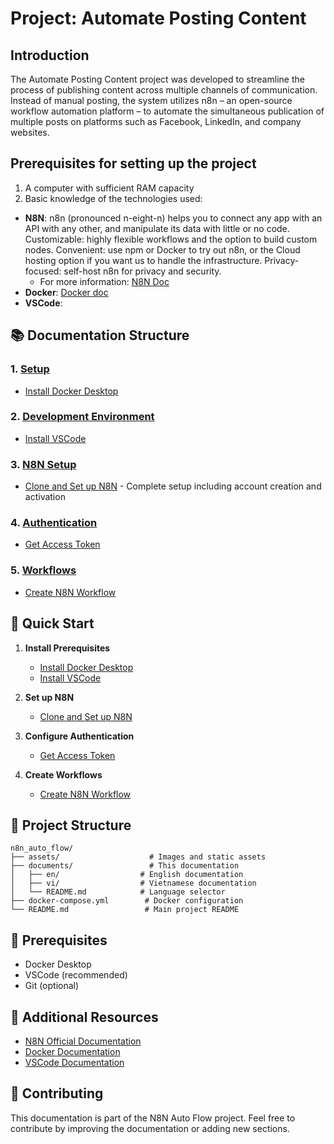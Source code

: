 # Project: Automate Posting Content

## Introduction
The Automate Posting Content project was developed to streamline the process of publishing content across multiple channels of communication. Instead of manual posting, the system utilizes n8n – an open-source workflow automation platform – to automate the simultaneous publication of multiple posts on platforms such as Facebook, LinkedIn, and company websites.

## Prerequisites for setting up the project
1. A computer with sufficient RAM capacity
2.  Basic knowledge of the technologies used:
- **N8N**: n8n (pronounced n-eight-n) helps you to connect any app with an API with any other, and manipulate its data with little or no code. Customizable: highly flexible workflows and the option to build custom nodes. Convenient: use npm or Docker to try out n8n, or the Cloud hosting option if you want us to handle the infrastructure. Privacy-focused: self-host n8n for privacy and security.
  + For more information: [N8N Doc](https://docs.n8n.io/)
- **Docker**: [Docker doc](https://docs.docker.com/get-started/docker-overview/)
- **VSCode**: 
## 📚 Documentation Structure

### 1. [Setup](./01-setup/)

- [Install Docker Desktop](./01-setup/01-docker-desktop.md)

### 2. [Development Environment](./02-vscode/)

- [Install VSCode](./02-vscode/01-install-vscode.md)

### 3. [N8N Setup](./03-n8n-setup/)

- [Clone and Set up N8N](./03-n8n-setup/01-clone-setup-n8n.md) - Complete setup including account creation and activation

### 4. [Authentication](./04-authentication/)

- [Get Access Token](./04-authentication/get-access-token.md)

### 5. [Workflows](./05-workflows/)

- [Create N8N Workflow](./05-workflows/01-create-n8n-workflow.md)

## 🚀 Quick Start

1. **Install Prerequisites**

   - [Install Docker Desktop](./01-setup/01-docker-desktop.md)
   - [Install VSCode](./02-vscode/01-install-vscode.md)

2. **Set up N8N**

   - [Clone and Set up N8N](./03-n8n-setup/01-clone-setup-n8n.md)

3. **Configure Authentication**

   - [Get Access Token](./04-authentication/get-access-token.md)

4. **Create Workflows**
   - [Create N8N Workflow](./05-workflows/01-create-n8n-workflow.md)

## 📁 Project Structure

```
n8n_auto_flow/
├── assets/                    # Images and static assets
├── documents/                 # This documentation
│   ├── en/                  # English documentation
│   ├── vi/                  # Vietnamese documentation
│   └── README.md            # Language selector
├── docker-compose.yml        # Docker configuration
└── README.md                 # Main project README
```

## 🔧 Prerequisites

- Docker Desktop
- VSCode (recommended)
- Git (optional)

## 📖 Additional Resources

- [N8N Official Documentation](https://docs.n8n.io/)
- [Docker Documentation](https://docs.docker.com/)
- [VSCode Documentation](https://code.visualstudio.com/docs)

## 🤝 Contributing

This documentation is part of the N8N Auto Flow project. Feel free to contribute by improving the documentation or adding new sections.
